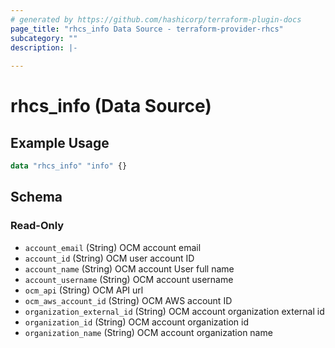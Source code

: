 ```yaml
---
# generated by https://github.com/hashicorp/terraform-plugin-docs
page_title: "rhcs_info Data Source - terraform-provider-rhcs"
subcategory: ""
description: |-
  
---
```


# rhcs_info (Data Source)



## Example Usage

```terraform
data "rhcs_info" "info" {}
```

<!-- schema generated by tfplugindocs -->
## Schema

### Read-Only

- `account_email` (String) OCM account email
- `account_id` (String) OCM user account ID
- `account_name` (String) OCM account User full name
- `account_username` (String) OCM account username
- `ocm_api` (String) OCM API url
- `ocm_aws_account_id` (String) OCM AWS account ID
- `organization_external_id` (String) OCM account organization external id
- `organization_id` (String) OCM account organization id
- `organization_name` (String) OCM account organization name
